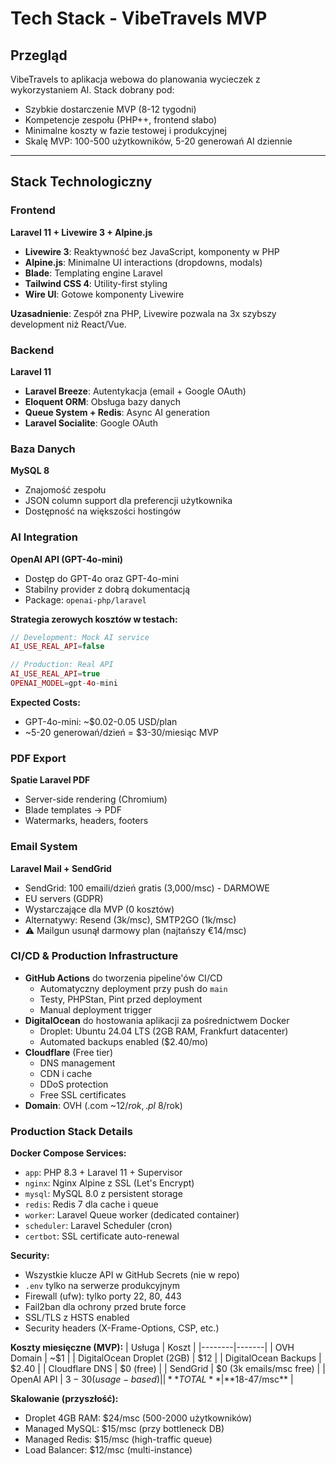 # Tech Stack - VibeTravels MVP

## Przegląd

VibeTravels to aplikacja webowa do planowania wycieczek z wykorzystaniem AI. Stack dobrany pod:
- Szybkie dostarczenie MVP (8-12 tygodni)
- Kompetencje zespołu (PHP++, frontend słabo)
- Minimalne koszty w fazie testowej i produkcyjnej
- Skalę MVP: 100-500 użytkowników, 5-20 generowań AI dziennie

---

## Stack Technologiczny

### Frontend
**Laravel 11 + Livewire 3 + Alpine.js**
- **Livewire 3**: Reaktywność bez JavaScript, komponenty w PHP
- **Alpine.js**: Minimalne UI interactions (dropdowns, modals)
- **Blade**: Templating engine Laravel
- **Tailwind CSS 4**: Utility-first styling
- **Wire UI**: Gotowe komponenty Livewire

**Uzasadnienie**: Zespół zna PHP, Livewire pozwala na 3x szybszy development niż React/Vue.

### Backend
**Laravel 11**
- **Laravel Breeze**: Autentykacja (email + Google OAuth)
- **Eloquent ORM**: Obsługa bazy danych
- **Queue System + Redis**: Async AI generation
- **Laravel Socialite**: Google OAuth

### Baza Danych
**MySQL 8**
- Znajomość zespołu
- JSON column support dla preferencji użytkownika
- Dostępność na większości hostingów

### AI Integration
**OpenAI API (GPT-4o-mini)**
- Dostęp do GPT-4o oraz GPT-4o-mini
- Stabilny provider z dobrą dokumentacją
- Package: `openai-php/laravel`

**Strategia zerowych kosztów w testach:**
```php
// Development: Mock AI service
AI_USE_REAL_API=false

// Production: Real API
AI_USE_REAL_API=true
OPENAI_MODEL=gpt-4o-mini
```

**Expected Costs:**
- GPT-4o-mini: ~$0.02-0.05 USD/plan
- ~5-20 generowań/dzień = $3-30/miesiąc MVP

### PDF Export
**Spatie Laravel PDF**
- Server-side rendering (Chromium)
- Blade templates → PDF
- Watermarks, headers, footers

### Email System
**Laravel Mail + SendGrid**
- SendGrid: 100 emaili/dzień gratis (3,000/msc) - DARMOWE
- EU servers (GDPR)
- Wystarczające dla MVP (0 kosztów)
- Alternatywy: Resend (3k/msc), SMTP2GO (1k/msc)
- ⚠️ Mailgun usunął darmowy plan (najtańszy €14/msc)


### CI/CD & Production Infrastructure
- **GitHub Actions** do tworzenia pipeline'ów CI/CD
  - Automatyczny deployment przy push do `main`
  - Testy, PHPStan, Pint przed deployment
  - Manual deployment trigger
- **DigitalOcean** do hostowania aplikacji za pośrednictwem Docker
  - Droplet: Ubuntu 24.04 LTS (2GB RAM, Frankfurt datacenter)
  - Automated backups enabled ($2.40/mo)
- **Cloudflare** (Free tier)
  - DNS management
  - CDN i cache
  - DDoS protection
  - Free SSL certificates
- **Domain**: OVH (.com ~$12/rok, .pl ~$8/rok)

### Production Stack Details

**Docker Compose Services:**
- `app`: PHP 8.3 + Laravel 11 + Supervisor
- `nginx`: Nginx Alpine z SSL (Let's Encrypt)
- `mysql`: MySQL 8.0 z persistent storage
- `redis`: Redis 7 dla cache i queue
- `worker`: Laravel Queue worker (dedicated container)
- `scheduler`: Laravel Scheduler (cron)
- `certbot`: SSL certificate auto-renewal

**Security:**
- Wszystkie klucze API w GitHub Secrets (nie w repo)
- `.env` tylko na serwerze produkcyjnym
- Firewall (ufw): tylko porty 22, 80, 443
- Fail2ban dla ochrony przed brute force
- SSL/TLS z HSTS enabled
- Security headers (X-Frame-Options, CSP, etc.)

**Koszty miesięczne (MVP):**
| Usługa | Koszt |
|--------|-------|
| OVH Domain | ~$1 |
| DigitalOcean Droplet (2GB) | $12 |
| DigitalOcean Backups | $2.40 |
| Cloudflare DNS | $0 (free) |
| SendGrid | $0 (3k emails/msc free) |
| OpenAI API | $3-30 (usage-based) |
| **TOTAL** | **$18-47/msc** |

**Skalowanie (przyszłość):**
- Droplet 4GB RAM: $24/msc (500-2000 użytkowników)
- Managed MySQL: $15/msc (przy bottleneck DB)
- Managed Redis: $15/msc (high-traffic queue)
- Load Balancer: $12/msc (multi-instance)
